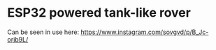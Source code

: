 # ESP32 powered tank-like rover

Can be seen in use here: https://www.instagram.com/sovgvd/p/B_Jc-orjb9L/


